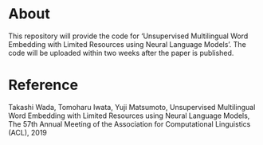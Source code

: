 # About
This repository will provide the code for ‘Unsupervised Multilingual Word Embedding with Limited Resources using Neural Language Models’. The code will be uploaded within two weeks after the paper is published.

# Reference
Takashi Wada, Tomoharu Iwata, Yuji Matsumoto, Unsupervised Multilingual Word Embedding with Limited Resources using Neural Language Models, The 57th Annual Meeting of the Association for Computational Linguistics (ACL), 2019




